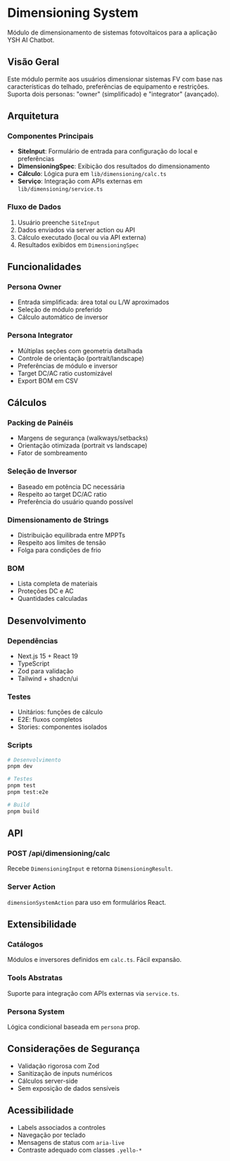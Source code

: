 # Dimensioning System

Módulo de dimensionamento de sistemas fotovoltaicos para a aplicação YSH AI Chatbot.

## Visão Geral

Este módulo permite aos usuários dimensionar sistemas FV com base nas características do telhado, preferências de equipamento e restrições. Suporta dois personas: "owner" (simplificado) e "integrator" (avançado).

## Arquitetura

### Componentes Principais

- **SiteInput**: Formulário de entrada para configuração do local e preferências
- **DimensioningSpec**: Exibição dos resultados do dimensionamento
- **Cálculo**: Lógica pura em `lib/dimensioning/calc.ts`
- **Serviço**: Integração com APIs externas em `lib/dimensioning/service.ts`

### Fluxo de Dados

1. Usuário preenche `SiteInput`
2. Dados enviados via server action ou API
3. Cálculo executado (local ou via API externa)
4. Resultados exibidos em `DimensioningSpec`

## Funcionalidades

### Persona Owner
- Entrada simplificada: área total ou L/W aproximados
- Seleção de módulo preferido
- Cálculo automático de inversor

### Persona Integrator
- Múltiplas seções com geometria detalhada
- Controle de orientação (portrait/landscape)
- Preferências de módulo e inversor
- Target DC/AC ratio customizável
- Export BOM em CSV

## Cálculos

### Packing de Painéis
- Margens de segurança (walkways/setbacks)
- Orientação otimizada (portrait vs landscape)
- Fator de sombreamento

### Seleção de Inversor
- Baseado em potência DC necessária
- Respeito ao target DC/AC ratio
- Preferência do usuário quando possível

### Dimensionamento de Strings
- Distribuição equilibrada entre MPPTs
- Respeito aos limites de tensão
- Folga para condições de frio

### BOM
- Lista completa de materiais
- Proteções DC e AC
- Quantidades calculadas

## Desenvolvimento

### Dependências
- Next.js 15 + React 19
- TypeScript
- Zod para validação
- Tailwind + shadcn/ui

### Testes
- Unitários: funções de cálculo
- E2E: fluxos completos
- Stories: componentes isolados

### Scripts
```bash
# Desenvolvimento
pnpm dev

# Testes
pnpm test
pnpm test:e2e

# Build
pnpm build
```

## API

### POST /api/dimensioning/calc
Recebe `DimensioningInput` e retorna `DimensioningResult`.

### Server Action
`dimensionSystemAction` para uso em formulários React.

## Extensibilidade

### Catálogos
Módulos e inversores definidos em `calc.ts`. Fácil expansão.

### Tools Abstratas
Suporte para integração com APIs externas via `service.ts`.

### Persona System
Lógica condicional baseada em `persona` prop.

## Considerações de Segurança

- Validação rigorosa com Zod
- Sanitização de inputs numéricos
- Cálculos server-side
- Sem exposição de dados sensíveis

## Acessibilidade

- Labels associados a controles
- Navegação por teclado
- Mensagens de status com `aria-live`
- Contraste adequado com classes `.yello-*`